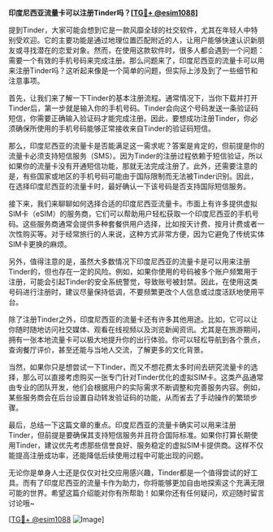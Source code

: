 **印度尼西亚流量卡可以注册Tinder吗？[[TG💪+ @esim1088](https://t.me/s/esim1088)]**

提到Tinder，大家可能会想到它是一款风靡全球的社交软件，尤其在年轻人中特别受欢迎。它的主要功能是通过地理位置匹配附近的人，让用户能够快速认识新朋友或寻找潜在的恋爱对象。然而，在使用这款软件时，很多人都会遇到一个问题：需要一个有效的手机号码来完成注册。那么问题来了，印度尼西亚的流量卡可以用来注册Tinder吗？这听起来像是一个简单的问题，但实际上涉及到了一些细节和注意事项。

首先，让我们来了解一下Tinder的基本注册流程。通常情况下，当你下载并打开Tinder后，第一步就是输入你的手机号码。Tinder会向这个号码发送一条验证码短信，你需要正确输入验证码才能完成注册。因此，要想成功注册Tinder，你必须确保所使用的手机号码能够正常接收来自Tinder的验证码短信。

那么，印度尼西亚的流量卡是否能满足这一需求呢？答案是肯定的，但前提是你的流量卡必须支持短信服务（SMS）。因为Tinder的注册过程依赖于短信验证，所以如果你的流量卡没有开通短信功能，那就无法完成注册了。此外，还需要注意的是，有些国家或地区的手机号码可能由于国际限制而无法被Tinder识别。因此，在选择印度尼西亚的流量卡时，最好确认一下该号码是否支持国际短信服务。

接下来，我们来聊聊如何选择合适的印度尼西亚流量卡。市面上有许多提供虚拟SIM卡（eSIM）的服务商，它们可以帮助用户轻松获取一个印度尼西亚的手机号码。这些服务商通常会提供多种套餐供用户选择，比如按天计费、按月计费或者一次性购买等。对于经常旅行的人来说，这种方式非常方便，因为它避免了传统实体SIM卡更换的麻烦。

另外，值得注意的是，虽然大多数情况下印度尼西亚的流量卡是可以用来注册Tinder的，但也存在一定的风险。例如，如果你使用的号码被多个账户频繁用于注册，可能会引起Tinder的安全系统警觉，导致账号被封禁。因此，在使用这类号码进行注册时，建议尽量保持低调，不要频繁更改个人信息或过度活跃地使用平台。

除了注册Tinder之外，印度尼西亚的流量卡还有许多其他用途。比如，它可以让你随时随地访问社交媒体、观看在线视频以及浏览新闻资讯。尤其是在旅游期间，拥有一张本地流量卡可以极大地提升你的出行体验。你可以轻松导航到各个景点，查询餐厅评价，甚至还能与当地人交流，了解更多的文化背景。

当然，如果你只是想尝试一下Tinder，而又不想花费太多时间去研究流量卡的选择，那么可以直接考虑购买一张专门针对Tinder优化的虚拟SIM卡。这类产品通常由专业的团队开发，他们会根据用户的实际需求不断调整和完善服务内容。例如，某些服务商会在后台设置自动转发验证码的功能，从而省去了手动操作的繁琐步骤。

最后，总结一下这篇文章的重点。印度尼西亚的流量卡确实可以用来注册Tinder，但前提是要确保其支持短信服务并且符合国际标准。如果你打算长期使用Tinder，建议优先考虑那些信誉良好、服务稳定的虚拟SIM卡提供商。这样不仅能提高注册成功率，还能降低后续使用过程中可能出现的问题。

无论你是单身人士还是仅仅对社交应用感兴趣，Tinder都是一个值得尝试的好工具。而有了印度尼西亚的流量卡作为助力，你将能够更加自由地探索这个充满无限可能的世界。希望这篇介绍能对你有所帮助！如果你还有任何疑问，欢迎随时留言讨论哦~

[[TG💪+ @esim1088](https://t.me/s/esim1088) ![Image](https://i.postimg.cc/4NQfJmqS/Snipaste-2025-05-13-00-14-12.png)]